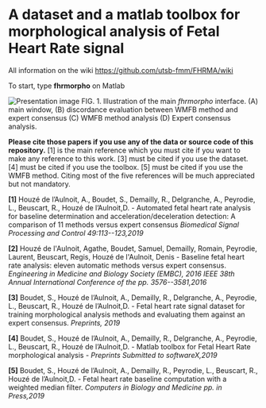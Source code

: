 # A dataset and a matlab toolbox for morphological analysis of Fetal Heart Rate signal

All information on the wiki https://github.com/utsb-fmm/FHRMA/wiki

To start, type **fhrmorpho** on Matlab

![Presentation image](http://utsb.univ-catholille.fr/fhr-review/images/6/62/Presentation.png)
FIG. 1. Illustration of the main *fhrmorpho* interface. (A) main window, (B) discordance evaluation between WMFB method and expert consensus (C) WMFB method analysis (D) Expert consensus analysis.

**Please cite those papers if you use any of the data or source code of this repository.** [1] is the main reference which you must cite if you want to make any reference to this work. [3] must be cited if you use the dataset. [4] must be cited if you use the toolbox. [5] must be cited if you use the WMFB method. Citing most of the five references will be much appreciated but not mandatory.

**[1]** Houzé de l’Aulnoit, A., Boudet, S., Demailly, R., Delgranche, A., Peyrodie, L., Beuscart, R., Houzé de l’Aulnoit,D. - Automated fetal heart rate analysis for baseline determination and acceleration/deceleration detection: A comparison of 11 methods versus expert consensus *Biomedical Signal Processing and Control 49:113--123,2019*

**[2]** Houzé de l'Aulnoit, Agathe, Boudet, Samuel, Demailly, Romain, Peyrodie, Laurent, Beuscart, Regis, Houzé de l'Aulnoit, Denis - Baseline fetal heart rate analysis: eleven automatic methods versus expert consensus. *Engineering in Medicine and Biology Society (EMBC), 2016 IEEE 38th Annual International Conference of the pp. 3576--3581,2016*

**[3]** Boudet, S., Houzé de l’Aulnoit, A., Demailly, R., Delgranche, A., Peyrodie, L., Beuscart, R., Houzé de l’Aulnoit,D. - Fetal heart rate signal dataset for training morphological analysis methods and evaluating them against an expert consensus. *Preprints, 2019*

**[4]** Boudet, S., Houzé de l’Aulnoit, A., Demailly, R., Delgranche, A., Peyrodie, L., Beuscart, R., Houzé de l’Aulnoit,D. - Matlab toolbox for Fetal Heart Rate morphological analysis - *Preprints Submitted to softwareX,2019*

**[5]** Boudet, S., Houzé de l’Aulnoit, A., Demailly, R., Peyrodie, L., Beuscart, R., Houzé de l’Aulnoit,D. - Fetal heart rate baseline computation with a weighted median filter. *Computers in Biology and Medicine pp. in Press,2019*

